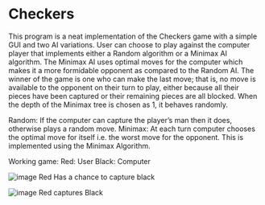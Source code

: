 # Checkers

This program is a neat implementation of the Checkers game with a simple GUI and two AI variations.
User can choose to play against the computer player that implements either a Random algorithm or a Minimax AI algorithm. The Minimax AI uses optimal moves for the computer which makes it a more formidable opponent as compared to the Random AI. The winner of the game is one who can make the last move; that is, no move is available to the opponent on their turn to play, either because all their pieces have been captured or their remaining pieces are all blocked.
When the depth of the Minimax tree is chosen as 1, it behaves randomly.


Random:  If the computer can capture the player’s man then it does, otherwise plays a random move.
Minimax: At each turn computer chooses the optimal move for itself i.e. the worst move for the opponent. This is implemented using the Minimax Algorithm.

Working game:
Red: User
Black: Computer

![image](https://user-images.githubusercontent.com/54510650/170855879-3753f570-bfca-412f-818f-e0f10d76ddcc.png)
Red Has a chance to capture black

![image](https://user-images.githubusercontent.com/54510650/170855897-fec8df9a-09eb-4cf7-95a6-bbf4eaebb8d9.png)
Red captures Black

